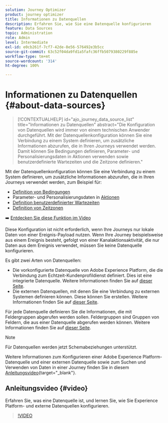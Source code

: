 ```yaml
---
solution: Journey Optimizer
product: journey optimizer
title: Informationen zu Datenquellen
description: Erfahren Sie, wie Sie eine Datenquelle konfigurieren
feature: Data Sources
topic: Administration
role: Admin
level: Intermediate
exl-id: e0cb261f-7cf7-42de-8e56-576492e3b5cc
source-git-commit: 63c52f04da9fd1a5fafc36ffb5079380229f885e
workflow-type: tm+mt
source-wordcount: '314'
ht-degree: 100%

---
```


# Informationen zu Datenquellen {#about-data-sources}

>[!CONTEXTUALHELP]
>id="ajo_journey_data_source_list"
>title="Informationen zu Datenquellen"
>abstract="Die Konfiguration von Datenquellen wird immer von einem technischen Anwender durchgeführt. Mit der Datenquellenkonfiguration können Sie eine Verbindung zu einem System definieren, um zusätzliche Informationen abzurufen, die in Ihren Journeys verwendet werden. Damit können Sie Bedingungen definieren, Parameter- und Personalisierungsdaten in Aktionen verwenden sowie benutzerdefinierte Wartezeiten und die Zeitzone definieren."

Mit der Datenquellenkonfiguration können Sie eine Verbindung zu einem System definieren, um zusätzliche Informationen abzurufen, die in Ihren Journeys verwendet werden, zum Beispiel für:

* [Definition von Bedingungen](../building-journeys/condition-activity.md)
* Parameter- und Personalisierungsdaten in [Aktionen](../action/action.md)
* [Definition benutzerdefinierter Wartezeiten](../building-journeys/wait-activity.md#custom)
* [Definition von Zeitzonen](../building-journeys/timezone-management.md)

➡️ [Entdecken Sie diese Funktion im Video](#video)

Diese Konfiguration ist nicht erforderlich, wenn Ihre Journeys nur lokale Daten von einer Ereignis-Payload nutzen. Wenn Ihre Journey beispielsweise aus einem Ereignis besteht, gefolgt von einer Kanalaktionsaktivität, die nur Daten aus dem Ereignis verwendet, müssen Sie keine Datenquelle konfigurieren.

Es gibt zwei Arten von Datenquellen:

* Die vorkonfigurierte Datenquelle von Adobe Experience Platform, die die Verbindung zum Echtzeit-Kundenprofildienst definiert. Dies ist eine integrierte Datenquelle. Weitere Informationen finden Sie auf [dieser Seite](../datasource/adobe-experience-platform-data-source.md).
* Die externen Datenquellen, mit denen Sie eine Verbindung zu externen Systemen definieren können. Diese können Sie erstellen. Weitere Informationen finden Sie auf [dieser Seite](../datasource/external-data-sources.md).

Für jede Datenquelle definieren Sie die Informationen, die mit Feldergruppen abgerufen werden sollen. Feldergruppen sind Gruppen von Feldern, die aus einer Datenquelle abgerufen werden können. Weitere Informationen finden Sie auf [dieser Seite](../datasource/configure-data-sources.md#define-field-groups).

>[!NOTE]
>
>Für Datenquellen werden jetzt Schemabeziehungen unterstützt.

Weitere Informationen zum Konfigurieren einer Adobe Experience Platform-Datenquelle und einer externen Datenquelle sowie zum Suchen und Verwenden von Daten in einer Journey finden Sie in diesem [Anleitungsvideo](https://experienceleague.adobe.com/docs/journey-optimizer-learn/tutorials/journey-configuration/configure-data-sources.html?lang=de){target=&quot;_blank&quot;}.

## Anleitungsvideo {#video}

Erfahren Sie, was eine Datenquelle ist, und lernen Sie, wie Sie Experience Platform- und externe Datenquellen konfigurieren.

>[!VIDEO](https://video.tv.adobe.com/v/334256?quality=12)

